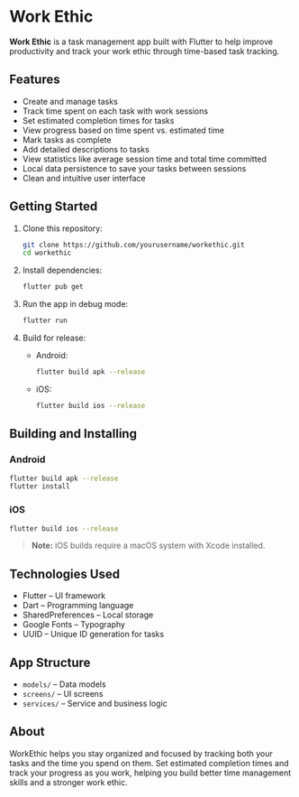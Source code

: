 # Work Ethic

**Work Ethic** is a task management app built with Flutter to help improve productivity and track your work ethic through time-based task tracking.

## Features

* Create and manage tasks
* Track time spent on each task with work sessions
* Set estimated completion times for tasks
* View progress based on time spent vs. estimated time
* Mark tasks as complete
* Add detailed descriptions to tasks
* View statistics like average session time and total time committed
* Local data persistence to save your tasks between sessions
* Clean and intuitive user interface

## Getting Started

1. Clone this repository:

   ```bash
   git clone https://github.com/yourusername/workethic.git
   cd workethic
   ```
2. Install dependencies:

   ```bash
   flutter pub get
   ```
3. Run the app in debug mode:

   ```bash
   flutter run
   ```
4. Build for release:

   * Android:

     ```bash
     flutter build apk --release
     ```
   * iOS:

     ```bash
     flutter build ios --release
     ```

## Building and Installing

### Android

```bash
flutter build apk --release
flutter install
```

### iOS

```bash
flutter build ios --release
```

> **Note:** iOS builds require a macOS system with Xcode installed.

## Technologies Used

* Flutter – UI framework
* Dart – Programming language
* SharedPreferences – Local storage
* Google Fonts – Typography
* UUID – Unique ID generation for tasks

## App Structure

* `models/` – Data models
* `screens/` – UI screens
* `services/` – Service and business logic

## About

WorkEthic helps you stay organized and focused by tracking both your tasks and the time you spend on them. Set estimated completion times and track your progress as you work, helping you build better time management skills and a stronger work ethic.
